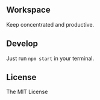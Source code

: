 Workspace
---

Keep concentrated and productive.

## Develop

Just run `npm start` in your terminal.

## License

The MIT License
